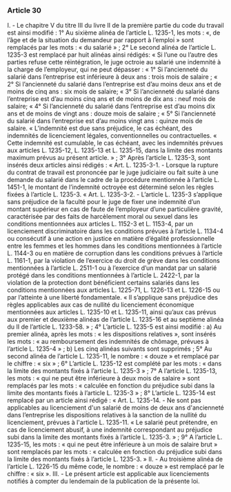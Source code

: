 ### Article 30
I. - Le chapitre V du titre III du livre II de la première partie du code du travail est ainsi
modifié :
1° Au sixième alinéa de l’article L. 1235-1, les mots : «, de l’âge et de la situation du
demandeur par rapport à l’emploi » sont remplacés par les mots : « du salarié » ;
2° Le second alinéa de l’article L. 1235-3 est remplacé par huit alinéas ainsi rédigés:
« Si l’une ou l’autre des parties refuse cette réintégration, le juge octroie au salarié une
indemnité à la charge de l’employeur, qui ne peut dépasser :
« 1° Si l’ancienneté du salarié dans l’entreprise est inférieure à deux ans : trois mois de
salaire ;
« 2° Si l’ancienneté du salarié dans l’entreprise est d’au moins deux ans et de moins de
cinq ans : six mois de salaire;
« 3° Si l’ancienneté du salarié dans l’entreprise est d’au moins cinq ans et de moins
de dix ans : neuf mois de salaire;
« 4° Si l’ancienneté du salarié dans l’entreprise est d’au moins dix ans et de moins de
vingt ans : douze mois de salaire ;
« 5° Si l’ancienneté du salarié dans l’entreprise est d’au moins vingt ans : quinze mois de
salaire.
« L’indemnité est due sans préjudice, le cas échéant, des indemnités de licenciement
légales, conventionnelles ou contractuelles.
« Cette indemnité est cumulable, le cas échéant, avec les indemnités prévues aux
articles L. 1235-12, L. 1235-13 et L. 1235-15, dans la limite des montants maximum prévus au
présent article. » ;
3° Après l’article L. 1235-3, sont insérés deux articles ainsi rédigés :
« Art. L. 1235-3-1. - Lorsque la rupture du contrat de travail est prononcée par le juge
judiciaire ou fait suite à une demande du salarié dans le cadre de la procédure mentionnée à
l’article L. 1451-1, le montant de l’indemnité octroyée est déterminé selon les règles fixées à
l’article L. 1235-3.
« Art. L. 1235-3-2. - L’article L. 1235-3 s’applique sans préjudice de la faculté pour le
juge de fixer une indemnité d’un montant supérieur en cas de faute de l’employeur d’une
particulière gravité, caractérisée par des faits de harcèlement moral ou sexuel dans les conditions
mentionnées aux articles L. 1152-3 et L. 1153-4, par un licenciement discriminatoire dans les
conditions prévues à l’article L. 1134-4 ou consécutif à une action en justice en matière d’égalité
professionnelle entre les femmes et les hommes dans les conditions mentionnées à
l’article L. 1144-3 ou en matière de corruption dans les conditions prévues à l’article L. 1161-1,
par la violation de l’exercice du droit de grève dans les conditions mentionnées à
l’article L. 2511-1 ou à l’exercice d’un mandat par un salarié protégé dans les conditions
mentionnées à l’article L. 2422-1, par la violation de la protection dont bénéficient certains
salariés dans les conditions mentionnées aux articles L. 1225-71, L. 1226-13 et L. 1226-15 ou
par l’atteinte à une liberté fondamentale.
« Il s’applique sans préjudice des règles applicables aux cas de nullité du licenciement
économique mentionnées aux articles L. 1235-10 et L. 1235-11, ainsi qu’aux cas prévus aux
premier et deuxième alinéas de l’article L. 1235-16 et au septième alinéa du II de
l’article L. 1233-58. » ;
4° L’article L. 1235-5 est ainsi modifié :
a) Au premier alinéa, après les mots : « les dispositions relatives », sont insérés les mots :
« au remboursement des indemnités de chômage, prévues à l’article L. 1235-4 » ;
b) Les cinq alinéas suivants sont supprimés ;
5° Au second alinéa de l’article L. 1235-11, le nombre : « douze » et remplacé par le
chiffre : « six » ;
6° L’article L. 1235-12 est complété par les mots : « dans la limite des montants fixés à
l’article L. 1235-3 » ;
7° A l’article L. 1235-13, les mots : « qui ne peut être inférieure à deux mois de salaire »
sont remplacés par les mots : « calculée en fonction du préjudice subi dans la limite des montants
fixés à l’article L. 1235-3 » ;
8° L’article L. 1235-14 est remplacé par un article ainsi rédigé :
« Art. L. 1235-14. - Ne sont pas applicables au licenciement d'un salarié de moins de
deux ans d'ancienneté dans l’entreprise les dispositions relatives à la sanction de la nullité du
licenciement, prévues à l'article L. 1235-11.
« Le salarié peut prétendre, en cas de licenciement abusif, à une indemnité correspondant
au préjudice subi dans la limite des montants fixés à l’article L. 1235-3. » ;
9° A l’article L. 1235-15, les mots : « qui ne peut être inférieure à un mois de salaire
brut » sont remplacés par les mots : « calculée en fonction du préjudice subi dans la limite des
montants fixés à l’article L. 1235-3. »
II. - Au troisième alinéa de l’article L. 1226-15 du même code, le nombre : « douze » est
remplacé par le chiffre : « six ».
III. - Le présent article est applicable aux licenciements notifiés à compter du lendemain
de la publication de la présente loi.
